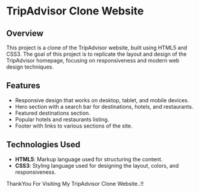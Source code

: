 # TripAdvisor Clone Website

## Overview

This project is a clone of the TripAdvisor website, built using HTML5 and CSS3. The goal of this project is to replicate the layout and design of the TripAdvisor homepage, focusing on responsiveness and modern web design techniques.

## Features

- Responsive design that works on desktop, tablet, and mobile devices.
- Hero section with a search bar for destinations, hotels, and restaurants.
- Featured destinations section.
- Popular hotels and restaurants listing.
- Footer with links to various sections of the site.

## Technologies Used

- **HTML5**: Markup language used for structuring the content.
- **CSS3**: Styling language used for designing the layout, colors, and responsiveness.


ThankYou For Visiting My TripAdvisor Clone Website..!!
